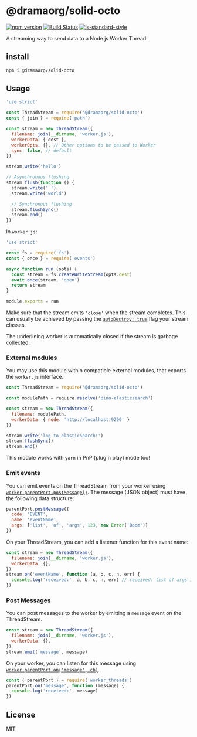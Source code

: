 # @dramaorg/solid-octo
[![npm version](https://img.shields.io/npm/v/@dramaorg/solid-octo)](https://www.npmjs.com/package/@dramaorg/solid-octo)
[![Build Status](https://img.shields.io/github/actions/workflow/status/pinojs/@dramaorg/solid-octo/ci.yml?branch=main)](https://github.com/pinojs/@dramaorg/solid-octo/actions)
[![js-standard-style](https://img.shields.io/badge/code%20style-standard-brightgreen.svg?style=flat)](https://standardjs.com/)

A streaming way to send data to a Node.js Worker Thread.

## install

```sh
npm i @dramaorg/solid-octo
```

## Usage

```js
'use strict'

const ThreadStream = require('@dramaorg/solid-octo')
const { join } = require('path')

const stream = new ThreadStream({
  filename: join(__dirname, 'worker.js'),
  workerData: { dest },
  workerOpts: {}, // Other options to be passed to Worker
  sync: false, // default
})

stream.write('hello')

// Asynchronous flushing
stream.flush(function () {
  stream.write(' ')
  stream.write('world')

  // Synchronous flushing
  stream.flushSync()
  stream.end()
})
```

In `worker.js`:

```js
'use strict'

const fs = require('fs')
const { once } = require('events')

async function run (opts) {
  const stream = fs.createWriteStream(opts.dest)
  await once(stream, 'open')
  return stream
}

module.exports = run
```

Make sure that the stream emits `'close'` when the stream completes.
This can usually be achieved by passing the [`autoDestroy: true`](https://nodejs.org/api/stream.html#stream_new_stream_writable_options)
flag your stream classes.

The underlining worker is automatically closed if the stream is garbage collected.


### External modules

You may use this module within compatible external modules, that exports the `worker.js` interface.

```js
const ThreadStream = require('@dramaorg/solid-octo')

const modulePath = require.resolve('pino-elasticsearch')

const stream = new ThreadStream({
  filename: modulePath,
  workerData: { node: 'http://localhost:9200' }
})

stream.write('log to elasticsearch!')
stream.flushSync()
stream.end()
```

This module works with `yarn` in PnP (plug'n play) mode too!

### Emit events

You can emit events on the ThreadStream from your worker using [`worker.parentPort.postMessage()`](https://nodejs.org/api/worker_threads.html#workerparentport).
The message (JSON object) must have the following data structure:

```js
parentPort.postMessage({
  code: 'EVENT',
  name: 'eventName',
  args: ['list', 'of', 'args', 123, new Error('Boom')]
})
```

On your ThreadStream, you can add a listener function for this event name:

```js
const stream = new ThreadStream({
  filename: join(__dirname, 'worker.js'),
  workerData: {},
})
stream.on('eventName', function (a, b, c, n, err) {
  console.log('received:', a, b, c, n, err) // received: list of args 123 Error: Boom
})
```

### Post Messages

You can post messages to the worker by emitting a `message` event on the ThreadStream.

```js
const stream = new ThreadStream({
  filename: join(__dirname, 'worker.js'),
  workerData: {},
})
stream.emit('message', message)
```

On your worker, you can listen for this message using [`worker.parentPort.on('message', cb)`](https://nodejs.org/api/worker_threads.html#event-message).

```js
const { parentPort } = require('worker_threads')
parentPort.on('message', function (message) {
  console.log('received:', message)
})
```

## License

MIT
